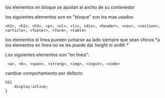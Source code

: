 los elementos en bloque se ajustan al ancho de su contenedor


los siguientes elementos son en "bloque" son los mas usados
```
<h1>, <h2>, <h3>, <p>, <ul>, <li>, <div>, <header>, <nav>, <section>, <article>, <footer>, <form>, <table>
```

los elementos el linea pueden juntarse aa lado siempre que sean chicos 
*a los elementos en linea no se les puede dar height ni width * 


Los siguientes elementos son "en línea":

```
 <a>, <b>, <span>, <strong>, <img>, <input>, <code>
```

cambiar comportamiento por defecto
```
h2{
    display:inline;
}
```